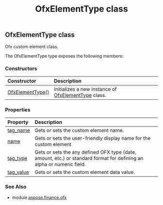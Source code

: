 ﻿---
title: OfxElementType class
second_title: Aspose.Finance for Python via .NET API References
description: 
type: docs
weight: 660
url: /python-net/aspose.finance.ofx/ofxelementtype/
is_root: false
---

## OfxElementType class

Ofx custom element class.



The OfxElementType type exposes the following members:

### Constructors
| Constructor | Description |
| :- | :- |
| [OfxElementType()](/finance/python-net/aspose.finance.ofx/ofxelementtype/__init__/#) | Initializes a new instance of [OfxElementType](/finance/python-net/aspose.finance.ofx/ofxelementtype) class. |


### Properties
| Property | Description |
| :- | :- |
| [tag_name](/finance/python-net/aspose.finance.ofx/ofxelementtype/tag_name) | Gets or sets the custom element name. |
| [name](/finance/python-net/aspose.finance.ofx/ofxelementtype/name) | Gets or sets the user-friendly display name for the custom element |
| [tag_type](/finance/python-net/aspose.finance.ofx/ofxelementtype/tag_type) | Gets or sets the any defined OFX type (date, amount, etc.) or standard format for defining an alpha or numeric field. |
| [tag_value](/finance/python-net/aspose.finance.ofx/ofxelementtype/tag_value) | Gets or sets the custom element data value. |


### See Also

* module [aspose.finance.ofx](../)
